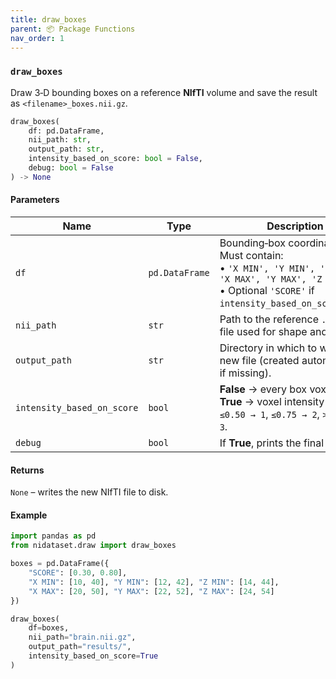 ```yaml
---
title: draw_boxes
parent: 📦 Package Functions
nav_order: 1
---
```


### `draw_boxes`


Draw 3‑D bounding boxes on a reference **NIfTI** volume and save the result as `<filename>_boxes.nii.gz`.

```python
draw_boxes(
    df: pd.DataFrame,
    nii_path: str,
    output_path: str,
    intensity_based_on_score: bool = False,
    debug: bool = False
) -> None
```

#### Parameters

| Name                       | Type           | Description                                                                                                                                                     |
| -------------------------- | -------------- | --------------------------------------------------------------------------------------------------------------------------------------------------------------- |
| `df`                       | `pd.DataFrame` | Bounding‑box coordinates. Must contain:<br>• `'X MIN', 'Y MIN', 'Z MIN', 'X MAX', 'Y MAX', 'Z MAX'`<br>• Optional `'SCORE'` if `intensity_based_on_score=True`. |
| `nii_path`                 | `str`          | Path to the reference `.nii.gz` file used for shape and affine.                                                                                                 |
| `output_path`              | `str`          | Directory in which to write the new file (created automatically if missing).                                                                                    |
| `intensity_based_on_score` | `bool`         | **False** → every box voxel = `1`.<br>**True** → voxel intensity tiers: `≤0.50 → 1`, `≤0.75 → 2`, `>0.75 → 3`.                                                  |
| `debug`                    | `bool`         | If **True**, prints the final file path.                                                                                                                        |

#### Returns

`None` – writes the new NIfTI file to disk.

#### Example

```python
import pandas as pd
from nidataset.draw import draw_boxes

boxes = pd.DataFrame({
    "SCORE": [0.30, 0.80],
    "X MIN": [10, 40], "Y MIN": [12, 42], "Z MIN": [14, 44],
    "X MAX": [20, 50], "Y MAX": [22, 52], "Z MAX": [24, 54]
})

draw_boxes(
    df=boxes,
    nii_path="brain.nii.gz",
    output_path="results/",
    intensity_based_on_score=True
)
```
